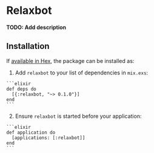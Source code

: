 # Relaxbot

**TODO: Add description**

## Installation

If [available in Hex](https://hex.pm/docs/publish), the package can be installed as:

  1. Add `relaxbot` to your list of dependencies in `mix.exs`:

    ```elixir
    def deps do
      [{:relaxbot, "~> 0.1.0"}]
    end
    ```

  2. Ensure `relaxbot` is started before your application:

    ```elixir
    def application do
      [applications: [:relaxbot]]
    end
    ```

